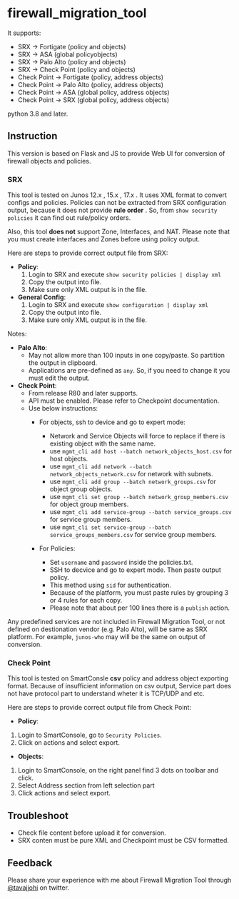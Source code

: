 # firewall_migration_tool
It supports:
  - SRX -> Fortigate (policy and objects)
  - SRX -> ASA (global policyobjects)
  - SRX -> Palo Alto (policy and objects)
  - SRX -> Check Point (policy and objects)
  - Check Point -> Fortigate (policy, address objects)
  - Check Point -> Palo Alto (policy, address objects)
  - Check Point -> ASA (global policy, address objects)
  - Check Point -> SRX (global policy, address objects)

python 3.8 and later.

## Instruction

This version is based on Flask and JS to provide Web UI for conversion of firewall objects and policies.


### SRX
  This tool is tested on Junos 12.x , 15.x , 17.x .
  It uses XML format to convert configs and policies.
  Policies can not be extracted from SRX configuration output, because it does not provide **rule order** . So, from `show security policies` it can find out rule/policy orders.

  Also, this tool **does not** support Zone, Interfaces, and NAT. Please note that you must create interfaces and Zones before using policy output.

Here are steps to provide correct output file from SRX:

- __Policy__:
  1. Login to SRX and execute `show security policies | display xml`
  2. Copy the output into file.
    1. Make sure only XML output is in the file.
- __General Config__:
  1. Login to SRX and execute `show configuration | display xml`
  2. Copy the output into file.
    1. Make sure only XML output is in the file.

Notes:
- __Palo Alto__:
  - May not allow more than 100 inputs in one copy/paste. So partition the output in clipboard.
  - Applications are pre-defined as `any`. So, if you need to change it you must edit the output.
- __Check Point__:
  * From release R80 and later supports.
  * API must be enabled. Please refer to Checkpoint documentation. 
  * Use below instructions:
    * For objects, ssh to device and go to expert mode:
        * Network and Service Objects will force to replace if there is existing object with the same name.
        * use `mgmt_cli add host --batch network_objects_host.csv` for host objects.
        * use `mgmt_cli add network --batch network_objects_network.csv` for network with subnets.
        * use `mgmt_cli add group --batch network_groups.csv` for object group objects.
        * use `mgmt_cli set group --batch network_group_members.csv` for object group members.
        * use `mgmt_cli add service-group --batch service_groups.csv` for service group members.
        * use `mgmt_cli set service-group --batch service_groups_members.csv` for service group members.
  
    * For Policies:
        * Set `username` and `password` inside the policies.txt.
        * SSH to decvice and go to expert mode. Then paste output policy.
        * This method using `sid` for authentication.
        * Because of the platform, you must paste rules by grouping 3 or 4 rules for each copy.
        * Please note that about per 100 lines there is a `publish` action.

Any predefined services are not included in Firewall Migration Tool, or not defined on destionation vendor (e.g. Palo Alto), will be same as SRX platform. For example, `junos-who` may will be the same on output of conversion.

### Check Point
  This tool is tested on SmartConsle __csv__  policy and address object exporting format.
  Because of insufficient information on csv output, Service part does not have protocol part to understand wheter it is TCP/UDP and etc.

  Here are steps to provide correct output file from Check Point:
  - __Policy__:
  1. Login to SmartConsole, go to `Security Policies`.
  2. Click on actions and select export.

  - __Objects__:
  1. Login to SmartConsole, on the right panel find 3 dots on toolbar and click.
  2. Select Address section from left selection part
  3. Click actions and select export.

## Troubleshoot
* Check file content before upload it for conversion.
* SRX conten must be pure XML and Checkpoint must be CSV formatted.

## Feedback
Please share your experience with me about Firewall Migration Tool through [@tavajjohi](https://twitter.com/tavajjohi "twitter") on twitter.